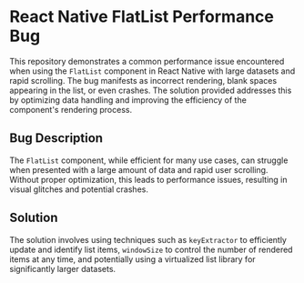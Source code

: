 # React Native FlatList Performance Bug

This repository demonstrates a common performance issue encountered when using the `FlatList` component in React Native with large datasets and rapid scrolling. The bug manifests as incorrect rendering, blank spaces appearing in the list, or even crashes. The solution provided addresses this by optimizing data handling and improving the efficiency of the component's rendering process.

## Bug Description
The `FlatList` component, while efficient for many use cases, can struggle when presented with a large amount of data and rapid user scrolling.  Without proper optimization, this leads to performance issues, resulting in visual glitches and potential crashes. 

## Solution
The solution involves using techniques such as `keyExtractor` to efficiently update and identify list items, `windowSize` to control the number of rendered items at any time, and potentially using a virtualized list library for significantly larger datasets.